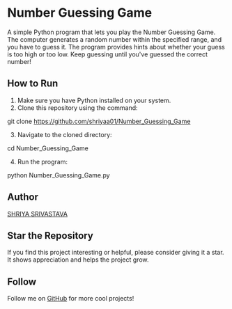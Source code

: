 # Number Guessing Game
A simple Python program that lets you play the Number Guessing Game. The computer generates a random number within the specified range, and you have to guess it. The program provides hints about whether your guess is too high or too low. Keep guessing until you've guessed the correct number!

## How to Run

1. Make sure you have Python installed on your system.
2. Clone this repository using the command:

git clone https://github.com/shriyaa01/Number_Guessing_Game

3. Navigate to the cloned directory:

cd Number_Guessing_Game

4. Run the program:

python   Number_Guessing_Game.py


## Author

[SHRIYA SRIVASTAVA](https://github.com/shriyaa01)

## Star the Repository

If you find this project interesting or helpful, please consider giving it a star. It shows appreciation and helps the project grow.

## Follow

Follow me on [GitHub](https://github.com/shriyaa01) for more cool projects!
